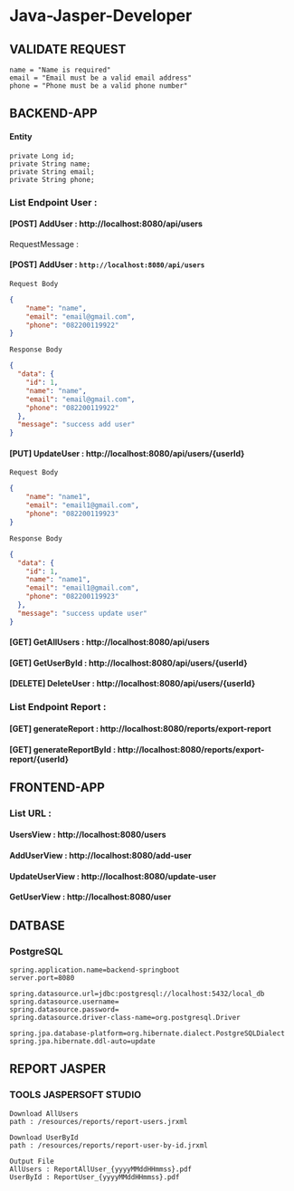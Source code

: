 # Java-Jasper-Developer

## VALIDATE REQUEST
```
name = "Name is required"
email = "Email must be a valid email address"
phone = "Phone must be a valid phone number"
```

## BACKEND-APP 
#### Entity
```
private Long id;
private String name;
private String email;
private String phone;
```
### List Endpoint User :
#### [POST] AddUser : http://localhost:8080/api/users
RequestMessage :
#### [POST] AddUser : `http://localhost:8080/api/users`
```Request Body```
```json
{
    "name": "name",
    "email": "email@gmail.com",
    "phone": "082200119922"
}
```
```Response Body```
```json
{
  "data": {
    "id": 1,
    "name": "name",
    "email": "email@gmail.com",
    "phone": "082200119922"
  },
  "message": "success add user"
}
```

#### [PUT] UpdateUser : http://localhost:8080/api/users/{userId}
```Request Body```
```json
{
    "name": "name1",
    "email": "email1@gmail.com",
    "phone": "082200119923"
}
```
```Response Body```
```json
{
  "data": {
    "id": 1,
    "name": "name1",
    "email": "email1@gmail.com",
    "phone": "082200119923"
  },
  "message": "success update user"
}
```
#### [GET] GetAllUsers : http://localhost:8080/api/users
#### [GET] GetUserById : http://localhost:8080/api/users/{userId}
#### [DELETE] DeleteUser : http://localhost:8080/api/users/{userId}

### List Endpoint Report :
#### [GET] generateReport : http://localhost:8080/reports/export-report
#### [GET] generateReportById : http://localhost:8080/reports/export-report/{userId}

## FRONTEND-APP
### List URL :
#### UsersView : http://localhost:8080/users
#### AddUserView : http://localhost:8080/add-user
#### UpdateUserView : http://localhost:8080/update-user
#### GetUserView : http://localhost:8080/user

## DATBASE
### PostgreSQL
```
spring.application.name=backend-springboot
server.port=8080

spring.datasource.url=jdbc:postgresql://localhost:5432/local_db
spring.datasource.username=
spring.datasource.password=
spring.datasource.driver-class-name=org.postgresql.Driver

spring.jpa.database-platform=org.hibernate.dialect.PostgreSQLDialect
spring.jpa.hibernate.ddl-auto=update
```

## REPORT JASPER
### TOOLS JASPERSOFT STUDIO
```
Download AllUsers
path : /resources/reports/report-users.jrxml

Download UserById
path : /resources/reports/report-user-by-id.jrxml

Output File
AllUsers : ReportAllUser_{yyyyMMddHHmmss}.pdf
UserById : ReportUser_{yyyyMMddHHmmss}.pdf
```

